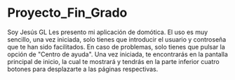 # Proyecto_Fin_Grado
Soy Jesús GL Les presento mi aplicación de domótica. El uso es muy sencillo, una vez iniciada, solo tienes que introducir el usuario y controseña que te han sido facilitados. En caso de problemas, solo tienes que pulsar la opción de "Centro de ayuda". Una vez iniciada, te encontrarás en la pantalla principal de inicio, la cual te mostrará y tendrás en la parte inferior cuatro botones para desplazarte a las páginas respectivas.
